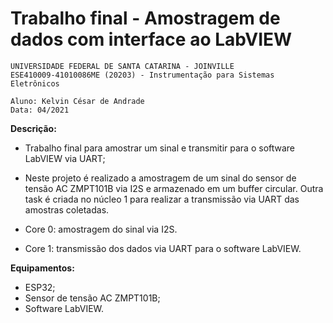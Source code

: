 # Trabalho final - Amostragem de dados com interface ao LabVIEW

    UNIVERSIDADE FEDERAL DE SANTA CATARINA - JOINVILLE
    ESE410009-41010086ME (20203) - Instrumentação para Sistemas Eletrônicos

    Aluno: Kelvin César de Andrade
    Data: 04/2021

**Descrição:**
- Trabalho final para amostrar um sinal e transmitir para o software LabVIEW 
via UART;

- Neste projeto é realizado a amostragem de um sinal do sensor de tensão AC 
ZMPT101B via I2S e armazenado em um buffer circular. Outra task é criada
 no núcleo 1 para realizar a transmissão via UART das amostras coletadas.

- Core 0: amostragem do sinal via I2S.
- Core 1: transmissão dos dados via UART para o software LabVIEW.


**Equipamentos:**
- ESP32;
- Sensor de tensão AC ZMPT101B;
- Software LabVIEW.
